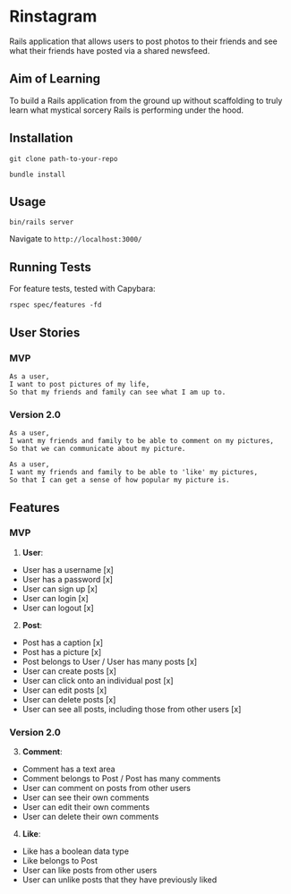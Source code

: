 # Rinstagram

Rails application that allows users to post photos to their friends and see
what their friends have posted via a shared newsfeed.

## Aim of Learning

To build a Rails application from the ground up without scaffolding to truly learn
what mystical sorcery Rails is performing under the hood.

## Installation

`git clone path-to-your-repo`

`bundle install`

## Usage

`bin/rails server`

Navigate to `http://localhost:3000/`

## Running Tests

For feature tests, tested with Capybara:

`rspec spec/features -fd`

## User Stories

### MVP

```
As a user,
I want to post pictures of my life,
So that my friends and family can see what I am up to.
```

### Version 2.0

```
As a user,
I want my friends and family to be able to comment on my pictures,
So that we can communicate about my picture.

As a user,
I want my friends and family to be able to 'like' my pictures,
So that I can get a sense of how popular my picture is.

```

## Features

### MVP

1) **User**:

  * User has a username [x]
  * User has a password [x]
  * User can sign up [x]
  * User can login [x]
  * User can logout [x]

2) **Post**:

  * Post has a caption [x]
  * Post has a picture [x]
  * Post belongs to User / User has many posts [x]
  * User can create posts [x]
  * User can click onto an individual post [x]
  * User can edit posts [x]
  * User can delete posts [x]
  * User can see all posts, including those from other users [x]

### Version 2.0

3) **Comment**:

  * Comment has a text area
  * Comment belongs to Post / Post has many comments
  * User can comment on posts from other users
  * User can see their own comments
  * User can edit their own comments
  * User can delete their own comments

4) **Like**:

  * Like has a boolean data type
  * Like belongs to Post
  * User can like posts from other users
  * User can unlike posts that they have previously liked
